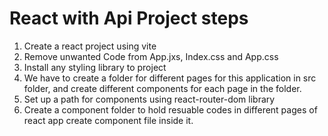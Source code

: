 # React with Api Project steps

1) Create a react project using vite
2) Remove unwanted Code from App.jxs, Index.css and App.css
3) Install any styling library to project
4) We have to create a folder for different pages for this application in src folder, and create different components for each page in the folder.
5) Set up a path for components using react-router-dom library
6) Create a component folder to hold resuable codes in different pages of react app create component file inside it.


